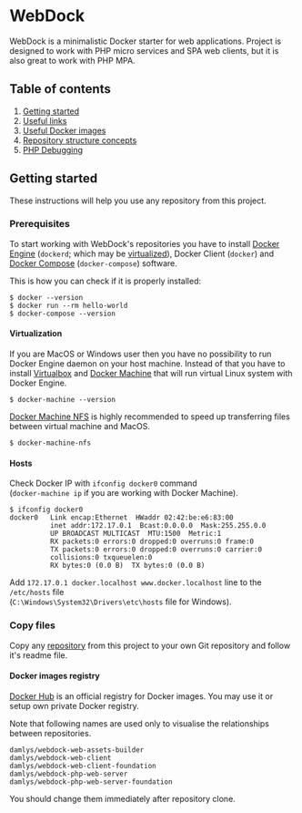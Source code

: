 WebDock
===

WebDock is a minimalistic Docker starter for web applications.
Project is designed to work with PHP micro services and SPA web clients,
but it is also great to work with PHP MPA.

## Table of contents

1. [Getting started](#getting-started)
1. [Useful links](./Documentation/Useful-links.md)
1. [Useful Docker images](./Documentation/Useful-Docker-images.md)
1. [Repository structure concepts](./Documentation/Repository-structure-concepts.md)
1. [PHP Debugging](./Documentation/PHP-Debugging.md)

## Getting started

These instructions will help you use any repository from this project.

### Prerequisites

To start working with WebDock's repositories you have to install
[Docker Engine](https://docs.docker.com/engine/) 
(`dockerd`; which may be [virtualized](#virtualization)), 
Docker Client (`docker`) and 
[Docker Compose](https://docs.docker.com/compose/) (`docker-compose`)
software.

This is how you can check if it is properly installed:

```
$ docker --version
$ docker run --rm hello-world
$ docker-compose --version
```

#### Virtualization

If you are MacOS or Windows user then you have no possibility to run
Docker Engine daemon on your host machine. Instead of that you have to
install [Virtualbox](https://www.virtualbox.org/) and
[Docker Machine](https://docs.docker.com/machine/) that will run
virtual Linux system with Docker Engine.

```
$ docker-machine --version
```

[Docker Machine NFS](https://github.com/adlogix/docker-machine-nfs)
is highly recommended to speed up transferring files between
virtual machine and MacOS.

```
$ docker-machine-nfs
```

#### Hosts

Check Docker IP with `ifconfig docker0` command  
(`docker-machine ip` if you are working with Docker Machine).

```
$ ifconfig docker0
docker0   Link encap:Ethernet  HWaddr 02:42:be:e6:83:00  
          inet addr:172.17.0.1  Bcast:0.0.0.0  Mask:255.255.0.0
          UP BROADCAST MULTICAST  MTU:1500  Metric:1
          RX packets:0 errors:0 dropped:0 overruns:0 frame:0
          TX packets:0 errors:0 dropped:0 overruns:0 carrier:0
          collisions:0 txqueuelen:0 
          RX bytes:0 (0.0 B)  TX bytes:0 (0.0 B)
```

Add `172.17.0.1 docker.localhost www.docker.localhost` line to
the `/etc/hosts` file  
(`C:\Windows\System32\Drivers\etc\hosts` file for Windows).

### Copy files

Copy any [repository](./repositories/) from this project to your
own Git repository and follow it's readme file.

#### Docker images registry

[Docker Hub](https://hub.docker.com) is an official registry for Docker images.
You may use it or setup own private Docker registry.

Note that following names are used only to visualise the relationships
between repositories.

```
damlys/webdock-web-assets-builder
damlys/webdock-web-client
damlys/webdock-web-client-foundation
damlys/webdock-php-web-server
damlys/webdock-php-web-server-foundation
```

You should change them immediately after repository clone.
